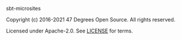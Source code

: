 [comment]: <> (Don't edit this file!)
[comment]: <> (It is automatically updated after every release of https://github.com/47degrees/.github)
[comment]: <> (If you want to suggest a change, please open a PR or issue in that repository)

sbt-microsites

Copyright (c) 2016-2021 47 Degrees Open Source. All rights reserved.

Licensed under Apache-2.0. See [LICENSE](LICENSE.md) for terms.